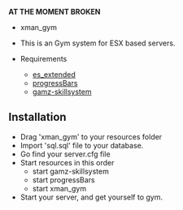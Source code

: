 **AT THE MOMENT BROKEN**

* xman_gym

* This is an Gym system for ESX based servers.

* Requirements
  * [es_extended](https://github.com/esx-framework/es_extended/tree/v1-final)
  * [progressBars](https://github.com/EthanPeacock/progressBars)
  * [gamz-skillsystem](https://github.com/gamziboi/gamz-skillsystem)

## Installation
  * Drag 'xman_gym' to your resources folder
  * Import 'sql.sql' file to your database.
  * Go find your server.cfg file
  * Start resources in this order
    * start gamz-skillsystem
    * start progressBars
    * start xman_gym
  * Start your server, and get yourself to gym.
